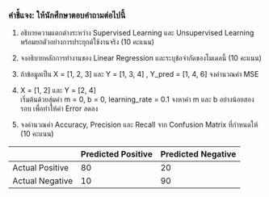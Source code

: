 ### คำชี้แจง: ให้นักศึกษาตอบคำถามต่อไปนี้

1. อธิบายความแตกต่างระหว่าง Supervised Learning และ Unsupervised Learning พร้อมยกตัวอย่างการประยุกต์ใช้งานจริง (10 คะแนน)  

2. จงอธิบายหลักการทำงานของ Linear Regression และระบุข้อจำกัดของโมเดลนี้ (10 คะแนน)  

3. ถ้าข้อมูลเป็น X = [1, 2, 3] และ Y = [1, 3, 4] , Y_pred = [1, 4, 6] จงคำนวณค่า MSE  

4. X = [1, 2] และ Y = [2, 4]  
เริ่มต้นด้วยสุ่มค่า m = 0, b = 0, learning_rate = 0.1 จงหาค่า m และ b อย่างน้อยสองรอบ เพื่อทำให้ค่า Error ลดลง  

5. จงคำนวณค่า Accuracy, Precision และ Recall จาก Confusion Matrix ที่กำหนดให้ (10 คะแนน)  

|                | Predicted Positive | Predicted Negative |
|----------------|--------------------|--------------------|
| Actual Positive| 80                 | 20                 |
| Actual Negative| 10                 | 90                 |
